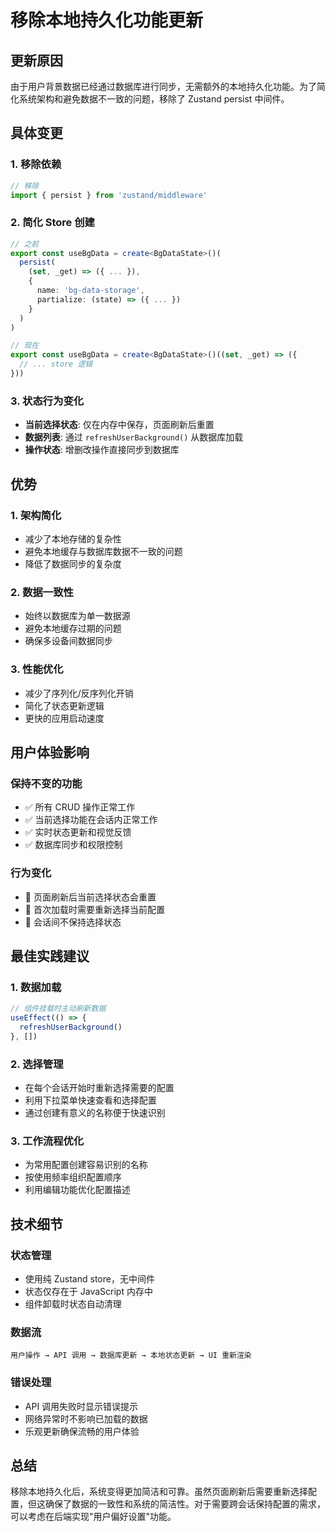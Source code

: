# 移除本地持久化功能更新

## 更新原因
由于用户背景数据已经通过数据库进行同步，无需额外的本地持久化功能。为了简化系统架构和避免数据不一致的问题，移除了 Zustand persist 中间件。

## 具体变更

### 1. 移除依赖
```typescript
// 移除
import { persist } from 'zustand/middleware'
```

### 2. 简化 Store 创建
```typescript
// 之前
export const useBgData = create<BgDataState>()(
  persist(
    (set, _get) => ({ ... }),
    { 
      name: 'bg-data-storage',
      partialize: (state) => ({ ... })
    }
  )
)

// 现在
export const useBgData = create<BgDataState>()((set, _get) => ({
  // ... store 逻辑
}))
```

### 3. 状态行为变化
- **当前选择状态**: 仅在内存中保存，页面刷新后重置
- **数据列表**: 通过 `refreshUserBackground()` 从数据库加载
- **操作状态**: 增删改操作直接同步到数据库

## 优势

### 1. 架构简化
- 减少了本地存储的复杂性
- 避免本地缓存与数据库数据不一致的问题
- 降低了数据同步的复杂度

### 2. 数据一致性
- 始终以数据库为单一数据源
- 避免本地缓存过期的问题
- 确保多设备间数据同步

### 3. 性能优化
- 减少了序列化/反序列化开销
- 简化了状态更新逻辑
- 更快的应用启动速度

## 用户体验影响

### 保持不变的功能
- ✅ 所有 CRUD 操作正常工作
- ✅ 当前选择功能在会话内正常工作
- ✅ 实时状态更新和视觉反馈
- ✅ 数据库同步和权限控制

### 行为变化
- 🔄 页面刷新后当前选择状态会重置
- 🔄 首次加载时需要重新选择当前配置
- 🔄 会话间不保持选择状态

## 最佳实践建议

### 1. 数据加载
```typescript
// 组件挂载时主动刷新数据
useEffect(() => {
  refreshUserBackground()
}, [])
```

### 2. 选择管理
- 在每个会话开始时重新选择需要的配置
- 利用下拉菜单快速查看和选择配置
- 通过创建有意义的名称便于快速识别

### 3. 工作流程优化
- 为常用配置创建容易识别的名称
- 按使用频率组织配置顺序
- 利用编辑功能优化配置描述

## 技术细节

### 状态管理
- 使用纯 Zustand store，无中间件
- 状态仅存在于 JavaScript 内存中
- 组件卸载时状态自动清理

### 数据流
```
用户操作 → API 调用 → 数据库更新 → 本地状态更新 → UI 重新渲染
```

### 错误处理
- API 调用失败时显示错误提示
- 网络异常时不影响已加载的数据
- 乐观更新确保流畅的用户体验

## 总结

移除本地持久化后，系统变得更加简洁和可靠。虽然页面刷新后需要重新选择配置，但这确保了数据的一致性和系统的简洁性。对于需要跨会话保持配置的需求，可以考虑在后端实现"用户偏好设置"功能。 